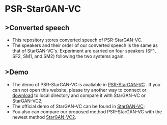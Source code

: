 # PSR-StarGAN-VC
## >Converted speech
* This repository stores converted speech of PSR-StarGAN-VC.  
* The speakers and their order of our converted speech is the same as that of StarGAN-VC's. Experiment are carried on four speakers (SF1, SF2, SM1, and SM2) following the two systems again.
## >Demo
* The demo of PSR-StarGAN-VC is avaliable in [PSR-StarGAN-VC](http://htmlpreview.github.io/?https://github.com/xudongxiang/demo/blob/master/PSR-StarGAN-VC.html) . If you can not open this website, please try another way to connect or [download](https://github.com/xudongxiang/demo/blob/master/demo-four.zip) to local directory and compare it with StarGAN-VC or StarGAN-VC2;<br>
* The official demo of StarGAN-VC can be found in [StarGAN-VC](http://www.kecl.ntt.co.jp/people/kameoka.hirokazu/Demos/stargan-vc/);<br>
* You also can compare our proposed method PSR-StarGAN-VC with the newest method [StarGAN-VC2](http://www.kecl.ntt.co.jp/people/kaneko.takuhiro/projects/stargan-vc2/index.html). 
